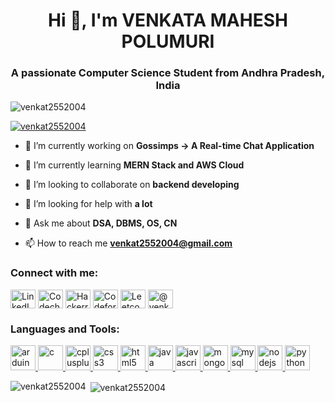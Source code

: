 <h1 align="center">Hi 👋, I'm VENKATA MAHESH POLUMURI</h1>
<h3 align="center">A passionate Computer Science Student from Andhra Pradesh, India</h3>

<p align="left"> <img src="https://komarev.com/ghpvc/?username=venkat2552004&base=3487&abbreviated=true&label=Profile%20views&color=0e75b6&style=flat" alt="venkat2552004" /> </p>

<p align="left"> <a href="https://github.com/ryo-ma/github-profile-trophy"><img src="https://github-profile-trophy.vercel.app/?username=venkat2552004" alt="venkat2552004" /></a> </p>

- 🔭 I’m currently working on **Gossimps -> A Real-time Chat Application**

- 🌱 I’m currently learning **MERN Stack and AWS Cloud**

- 👯 I’m looking to collaborate on **backend developing**

- 🤝 I’m looking for help with **a lot**

- 💬 Ask me about **DSA, DBMS, OS, CN**

- 📫 How to reach me **venkat2552004@gmail.com**

<!-- - ⚡ Fun fact **I confessed to my c-r-u-s-h** -->

<h3 align="left">Connect with me:</h3>
<p align="left">
<a href="https://linkedin.com/in/venkat2552004/" target="blank"><img align="center" src="https://logospng.org/download/linkedin/logo-linkedin-icon-1024.png" alt="LinkedIn" height="30" width="40" /></a>
<a href="https://www.codechef.com/users/venkat2552004" target="blank"><img align="center" src="https://vinitshahdeo.github.io/CodeChef-VIT-Website/img/about/logo.jpeg" alt="Codechef" height="30" width="40" /></a>
<a href="https://www.hackerrank.com/venkat2552004" target="blank"><img align="center" src="https://gdm-catalog-fmapi-prod.imgix.net/ProductLogo/8b9fc1fa-bb42-45c6-957b-3b6611c542f1.png?ixlib=react-9.0.3&ch=Width%2CDPR&auto=format&w=4088" alt="Hackerrank" height="30" width="40" /></a>
<a href="https://codeforces.com/profile/venkat2552004" target="blank"><img align="center" src="https://wargraver.github.io/Portfolio/images/codeforces_logo.jpg" alt="Codeforces" height="30" width="40" /></a>
<a href="https://www.leetcode.com/venkat2552004" target="blank"><img align="center" src="https://coderaky.com/images/icons/leetcode.png" alt="Leetcode" height="30" width="40" /></a>
<a href="https://www.hackerearth.com/@venkat2552004" target="blank"><img align="center" src="https://images.saasworthy.com/tr:w-200,h-0/hackerearth_9253_logo_1596603366_wm6ce.png" alt="@venkat2552004" height="30" width="40" /></a>
</p>

<h3 align="left">Languages and Tools:</h3>
<p align="left"> <a href="https://www.arduino.cc/" target="_blank" rel="noreferrer"> <img src="https://cdn.worldvectorlogo.com/logos/arduino-1.svg" alt="arduino" width="40" height="40"/> </a> <a href="https://www.cprogramming.com/" target="_blank" rel="noreferrer"> <img src="https://external-content.duckduckgo.com/iu/?u=https%3A%2F%2Fwww.britefish.net%2Fwp-content%2Fuploads%2F2019%2F07%2Flogo-c-1.png&f=1&nofb=1&ipt=45374bf1048e7da3b44624bbcc9119cc9649a5c3f48701647b4e938acd6cac5d&ipo=images" alt="c" width="40" height="40"/> </a> <a href="https://www.w3schools.com/cpp/" target="_blank" rel="noreferrer"> <img src="https://clipground.com/images/cpp-logo-clipart-5.jpg" alt="cplusplus" width="40" height="40"/> </a> <a href="https://www.w3schools.com/css/" target="_blank" rel="noreferrer"> <img src="https://www.pinpng.com/pngs/m/304-3046108_css3-logo-logos-css3-hd-png-download.png" alt="css3" width="40" height="40"/> </a> <a href="https://www.w3.org/html/" target="_blank" rel="noreferrer"> <img src="https://pathowe.co.uk/wp-content/uploads/2017/02/HTML5.png" alt="html5" width="40" height="40"/> </a> <a href="https://www.java.com" target="_blank" rel="noreferrer"> <img src="http://www.diapason-info.com/wp-content/uploads/2014/07/java-logo-e1405625638583.png" alt="java" width="40" height="40"/> </a> <a href="https://developer.mozilla.org/en-US/docs/Web/JavaScript" target="_blank" rel="noreferrer"> <img src="https://clipground.com/images/logo-javascript-clipart-1.jpg" alt="javascript" width="40" height="40"/> </a> <a href="https://www.mongodb.com/" target="_blank" rel="noreferrer"> <img src="http://pluspng.com/img-png/mongodb-png--1000.png" alt="mongodb" width="40" height="40"/> </a> <a href="https://www.mysql.com/" target="_blank" rel="noreferrer"> <img src="http://sqlbackupandftp.com/blog/wp-content/uploads/2015/01/mysql-logo_2800x2800_pixels1.png" alt="mysql" width="40" height="40"/> </a> <a href="https://nodejs.org" target="_blank" rel="noreferrer"> <img src="http://www.mindrops.com/images/nodejs-image.png" alt="nodejs" width="40" height="40"/> </a> <a href="https://www.python.org" target="_blank" rel="noreferrer"> <img src="https://ojt.com/wp-content/uploads/2021/08/python-programming-language.png" alt="python" width="40" height="40"/> </a> </p>

<p><img align="left" src="https://github-readme-stats.vercel.app/api/top-langs?username=venkat2552004&show_icons=true&locale=en&layout=compact" alt="venkat2552004" /></p>

<p>&nbsp;<img align="center" src="https://github-readme-stats.vercel.app/api?username=venkat2552004&show_icons=true&locale=en" alt="venkat2552004" /></p>
